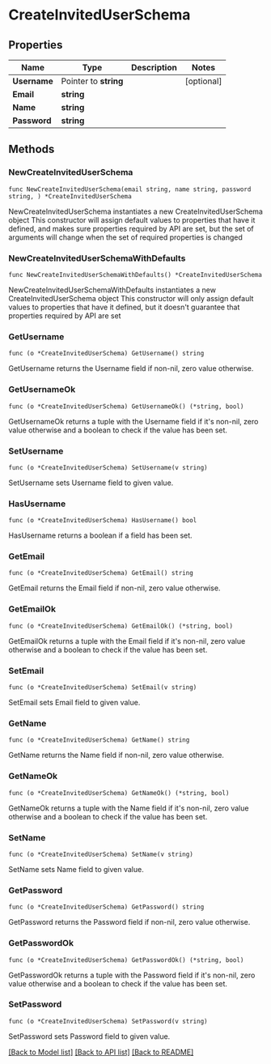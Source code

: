 # CreateInvitedUserSchema

## Properties

Name | Type | Description | Notes
------------ | ------------- | ------------- | -------------
**Username** | Pointer to **string** |  | [optional] 
**Email** | **string** |  | 
**Name** | **string** |  | 
**Password** | **string** |  | 

## Methods

### NewCreateInvitedUserSchema

`func NewCreateInvitedUserSchema(email string, name string, password string, ) *CreateInvitedUserSchema`

NewCreateInvitedUserSchema instantiates a new CreateInvitedUserSchema object
This constructor will assign default values to properties that have it defined,
and makes sure properties required by API are set, but the set of arguments
will change when the set of required properties is changed

### NewCreateInvitedUserSchemaWithDefaults

`func NewCreateInvitedUserSchemaWithDefaults() *CreateInvitedUserSchema`

NewCreateInvitedUserSchemaWithDefaults instantiates a new CreateInvitedUserSchema object
This constructor will only assign default values to properties that have it defined,
but it doesn't guarantee that properties required by API are set

### GetUsername

`func (o *CreateInvitedUserSchema) GetUsername() string`

GetUsername returns the Username field if non-nil, zero value otherwise.

### GetUsernameOk

`func (o *CreateInvitedUserSchema) GetUsernameOk() (*string, bool)`

GetUsernameOk returns a tuple with the Username field if it's non-nil, zero value otherwise
and a boolean to check if the value has been set.

### SetUsername

`func (o *CreateInvitedUserSchema) SetUsername(v string)`

SetUsername sets Username field to given value.

### HasUsername

`func (o *CreateInvitedUserSchema) HasUsername() bool`

HasUsername returns a boolean if a field has been set.

### GetEmail

`func (o *CreateInvitedUserSchema) GetEmail() string`

GetEmail returns the Email field if non-nil, zero value otherwise.

### GetEmailOk

`func (o *CreateInvitedUserSchema) GetEmailOk() (*string, bool)`

GetEmailOk returns a tuple with the Email field if it's non-nil, zero value otherwise
and a boolean to check if the value has been set.

### SetEmail

`func (o *CreateInvitedUserSchema) SetEmail(v string)`

SetEmail sets Email field to given value.


### GetName

`func (o *CreateInvitedUserSchema) GetName() string`

GetName returns the Name field if non-nil, zero value otherwise.

### GetNameOk

`func (o *CreateInvitedUserSchema) GetNameOk() (*string, bool)`

GetNameOk returns a tuple with the Name field if it's non-nil, zero value otherwise
and a boolean to check if the value has been set.

### SetName

`func (o *CreateInvitedUserSchema) SetName(v string)`

SetName sets Name field to given value.


### GetPassword

`func (o *CreateInvitedUserSchema) GetPassword() string`

GetPassword returns the Password field if non-nil, zero value otherwise.

### GetPasswordOk

`func (o *CreateInvitedUserSchema) GetPasswordOk() (*string, bool)`

GetPasswordOk returns a tuple with the Password field if it's non-nil, zero value otherwise
and a boolean to check if the value has been set.

### SetPassword

`func (o *CreateInvitedUserSchema) SetPassword(v string)`

SetPassword sets Password field to given value.



[[Back to Model list]](../README.md#documentation-for-models) [[Back to API list]](../README.md#documentation-for-api-endpoints) [[Back to README]](../README.md)



